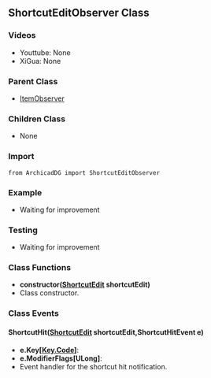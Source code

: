 ## ShortcutEditObserver Class

### Videos
* Youttube: None
* XiGua: None

### Parent Class
* [ItemObserver](../ArchicadDG_Item_Observer.md)

### Children Class
* None

### Import
```
from ArchicadDG import ShortcutEditObserver
``` 

### Example
* Waiting for improvement

### Testing
* Waiting for improvement

### Class Functions

* **constructor([ShortcutEdit](ArchicadDG_ShortcutEdit.md) shortcutEdit)**
* Class constructor.

### Class Events

#### ShortcutHit([ShortcutEdit](ArchicadDG_ShortcutEdit.md) shortcutEdit,ShortcutHitEvent e)
* **e.Key[[Key.Code](../ArchicadDG_Key_Code.md)]**:
* **e.ModifierFlags[ULong]**:
* Event handler for the shortcut hit notification.

